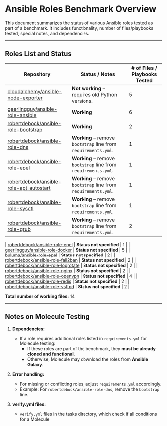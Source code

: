 # Ansible Roles Benchmark Overview

This document summarizes the status of various Ansible roles tested as part of a benchmark. It includes functionality, number of files/playbooks tested, special notes, and dependencies.

---

## Roles List and Status

| Repository | Status / Notes | # of Files / Playbooks Tested |
|------------|----------------|-------------------------------|
| [cloudalchemy/ansible-node-exporter](https://github.com/cloudalchemy/ansible-node-exporter.git) | **Not working** – requires old Python versions. | 5 |
| [geerlingguy/ansible-role-ansible](https://github.com/geerlingguy/ansible-role-ansible.git) | **Working** | 6 |
| [robertdebock/ansible-role-bootstrap](https://github.com/robertdebock/ansible-role-bootstrap.git) | **Working** | 2 |
| [robertdebock/ansible-role-dns](https://github.com/robertdebock/ansible-role-dns.git) | **Working** – remove `bootstrap` line from `requirements.yml`. | 1 |
| [robertdebock/ansible-role-epel](https://github.com/robertdebock/ansible-role-epel.git) | **Working** – remove `bootstrap` line from `requirements.yml`. | 1 |
| [robertdebock/ansible-role-apt_autostart](https://github.com/robertdebock/ansible-role-apt_autostart.git) | **Working** – remove `bootstrap` line from `requirements.yml`. | 1 |
| [robertdebock/ansible-role-sysctl](https://github.com/robertdebock/ansible-role-sysctl.git) | **Working** – remove `bootstrap` line from `requirements.yml`. | 1 |
| [robertdebock/ansible-role-grub](https://github.com/robertdebock/ansible-role-grub.git) | **Working** – remove `bootstrap` line from `requirements.yml`. | 2 |

| [robertdebock/ansible-role-epel](https://github.com/robertdebock/ansible-role-epel) | **Status not specified** | 1 |
| [geerlingguy/ansible-role-docker](https://github.com/geerlingguy/ansible-role-docke) | **Status not specified** | 5 |
| [buluma/ansible-role-epel](https://github.com/buluma/ansible-role-epel.git) | **Status not specified** | 2 |
| [robertdebock/ansible-role-fail2ban](https://github.com/robertdebock/ansible-role-fail2ban.git) | **Status not specified** | 2 |
| [robertdebock/ansible-role-logrotate](https://github.com/robertdebock/ansible-role-logrotate.git) | **Status not specified** | 2 |
| [robertdebock/ansible-role-nginx](https://github.com/robertdebock/ansible-role-nginx.git) | **Status not specified** | 2 |
| [robertdebock/ansible-role-openvpn](https://github.com/robertdebock/ansible-role-openvpn.git) | **Status not specified** | 4 |
| [robertdebock/ansible-role-redis](https://github.com/robertdebock/ansible-role-redis.git) | **Status not specified** | 2 |
| [robertdebock/ansible-role-vsftpd](https://github.com/robertdebock/ansible-role-vsftpd.git) | **Status not specified** | 2 |

**Total number of working files:** 14

---

## Notes on Molecule Testing

1. **Dependencies:**  
   - If a role requires additional roles listed in `requirements.yml` for Molecule testing:  
     - If these roles are part of the benchmark, they **must be already cloned and functional**.  
     - Otherwise, Molecule may download the roles from **Ansible Galaxy**.

2. **Error handling:**  
   - For missing or conflicting roles, adjust `requirements.yml` accordingly.  
   - Example: For `robertdebock/ansible-role-dns`, remove the `bootstrap` line.

3. **verify.yml files:**  
   - `verify.yml` files in the tasks directory, which check if all conditions for a Molecule
